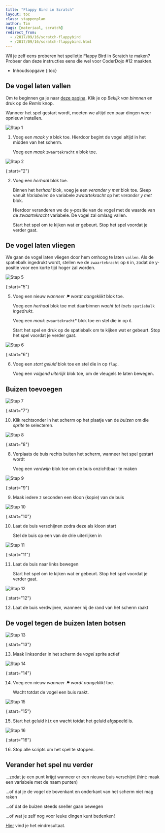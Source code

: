 ```yaml
---
title: "Flappy Bird in Scratch"
layout: toc
class: stappenplan
author: Tim
tags: [materiaal, scratch]
redirect_from:
  - /2017/09/16/scratch-flappybird
  - /2017/09/16/scratch-flappybird.html
---
```


Wil je zelf eens proberen het spelletje Flappy Bird in Scratch te maken? Probeer dan deze instructies eens die wel voor CoderDojo #12 maakten.

- Inhoudsopgave
  {:toc}

## De vogel laten vallen

Om te beginnen ga je naar [deze pagina](https://scratch.mit.edu/projects/173904279). Klik je op _Bekijk van binnnen_ en druk op de _Remix_ knop.

Wanneer het spel gestart wordt, moeten we altijd een paar dingen weer opnieuw instellen.

![Stap 1](/static/img/scratch-flappybird-1.svg)

1. Voeg een _maak y_ `0` blok toe. Hierdoor begint de vogel altijd in het midden van het scherm.

   Voeg een _maak_ `zwaartekracht` `0` blok toe.

![Stap 2](/static/img/scratch-flappybird-2.svg)

{:start="2"}

2. Voeg een _herhaal_ blok toe.

   Binnen het _herhaal_ blok, voeg je een _verander y met_ blok toe. Sleep vanuit _Variabelen_ de variabele _zwaartekracht_ op het _verander y met_ blok.

   Hierdoor veranderen we de y-positie van de vogel met de waarde van de _zwaartekracht_ variabele. De vogel zal omlaag vallen.

   Start het spel om te kijken wat er gebeurt. Stop het spel voordat je verder gaat.

## De vogel laten vliegen

We gaan de vogel laten vliegen door hem omhoog te laten `vallen`. Als de spatiebalk ingedrukt wordt, stellen we de `zwaartekracht` op `6` in, zodat de y-positie voor een korte tijd hoger zal worden.

![Stap 5](/static/img/scratch-flappybird-3.svg)

{:start="5"}

5. Voeg een nieuw _wanneer &#9873; wordt aangeklikt_ blok toe.

   Voeg een _herhaal_ blok toe met daarbinnen _wacht tot toets_ `spatiebalk` _ingedrukt_.

   Voeg een _maak_ `zwaartekracht`\* blok toe en stel die in op `6`.

   Start het spel en druk op de spatiebalk om te kijken wat er gebeurt. Stop het spel voordat je verder gaat.

![Stap 6](/static/img/scratch-flappybird-4.svg)

{:start="6"}

6. Voeg een _start geluid_ blok toe en stel die in op `flap`.

   Voeg een _volgend uiterlijk_ blok toe, om de vleugels te laten bewegen.

## Buizen toevoegen

![Stap 7](/static/img/scratch-flappybird-5.png)

{:start="7"}

10. Klik rechtsonder in het scherm op het plaatje van de _buizen_ om die _sprite_ te selecteren.

![Stap 8](/static/img/scratch-flappybird-6.svg)

{:start="8"}

8. Verplaats de buis rechts buiten het scherm, wanneer het spel gestart wordt

   Voeg een _verdwijn_ blok toe om de buis onzichtbaar te maken

![Stap 9](/static/img/scratch-flappybird-7.svg)

{:start="9"}

9. Maak iedere `2` seconden een kloon (kopie) van de buis

![Stap 10](/static/img/scratch-flappybird-8.svg)

{:start="10"}

10. Laat de buis verschijnen zodra deze als kloon start

    Stel de buis op een van de drie uiterlijken in

![Stap 11](/static/img/scratch-flappybird-9.svg)

{:start="11"}

11. Laat de buis naar links bewegen

    Start het spel om te kijken wat er gebeurt. Stop het spel voordat je verder gaat.

![Stap 12](/static/img/scratch-flappybird-10.svg)

{:start="12"}

12. Laat de buis verdwijnen, wanneer hij de rand van het scherm raakt

## De vogel tegen de buizen laten botsen

![Stap 13](/static/img/scratch-flappybird-11.png)

{:start="13"}

13. Maak linksonder in het scherm de _vogel_ sprite actief

![Stap 14](/static/img/scratch-flappybird-12.svg)

{:start="14"}

14. Voeg een nieuw _wanneer &#9873; wordt aangeklikt_ toe.

    Wacht totdat de vogel een buis raakt.

![Stap 15](/static/img/scratch-flappybird-13.svg)

{:start="15"}

15. Start het geluid `hit` en wacht totdat het geluid afgspeeld is.

![Stap 16](/static/img/scratch-flappybird-14.svg)

{:start="16"}

16. Stop alle scripts om het spel te stoppen.

## Verander het spel nu verder

...zodat je een punt krijgt wanneer er een nieuwe buis verschijnt (hint: maak een variabele met de naam punten)

...of dat je de vogel de bovenkant en onderkant van het scherm niet mag raken

...of dat de buizen steeds sneller gaan bewegen

...of wat je zelf nog voor leuke dingen kunt bedenken!

[Hier](https://scratch.mit.edu/projects/173907357/#editor) vind je het eindresultaat.
